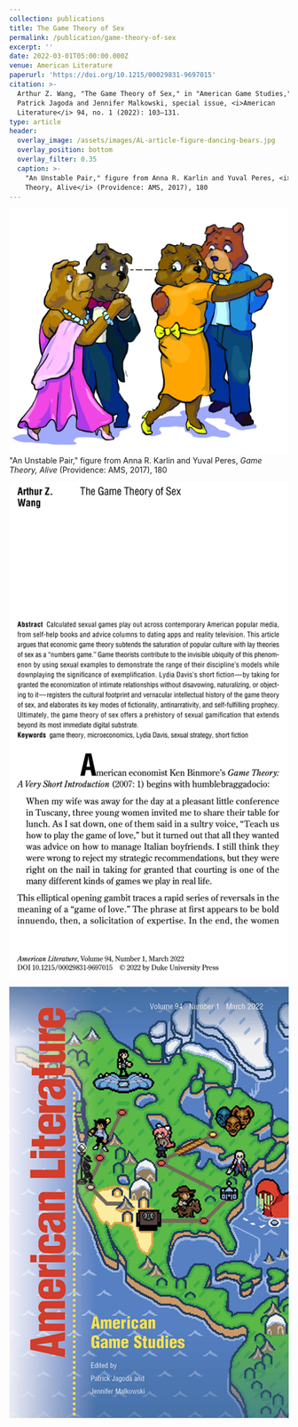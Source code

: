 ```yaml
---
collection: publications
title: The Game Theory of Sex
permalink: /publication/game-theory-of-sex
excerpt: ''
date: 2022-03-01T05:00:00.000Z
venue: American Literature
paperurl: 'https://doi.org/10.1215/00029831-9697015'
citation: >-
  Arthur Z. Wang, "The Game Theory of Sex," in "American Game Studies," ed.
  Patrick Jagoda and Jennifer Malkowski, special issue, <i>American
  Literature</i> 94, no. 1 (2022): 103–131.
type: article
header:
  overlay_image: /assets/images/AL-article-figure-dancing-bears.jpg
  overlay_position: bottom
  overlay_filter: 0.35
  caption: >-
    "An Unstable Pair," figure from Anna R. Karlin and Yuval Peres, <i>Game
    Theory, Alive</i> (Providence: AMS, 2017), 180
---
```


<!--
## Abstract

Calculated sexual games play out across contemporary American popular media, from self-help books and advice columns to dating apps and reality television. This article argues that economic game theory subtends the saturation of popular culture with lay theories of sex as a “numbers game.” Game theorists contribute to the invisible ubiquity of this phenomenon by using sexual examples to demonstrate the range of their discipline’s models while downplaying the significance of exemplification. Lydia Davis’s short fiction—by taking for granted the economization of intimate relationships without disavowing, naturalizing, or objecting to it—registers the cultural footprint and vernacular intellectual history of the game theory of sex, and elaborates its key modes of fictionality, antinarrativity, and self-fulfilling prophecy. Ultimately, the game theory of sex offers a prehistory of sexual gamification that extends beyond its most immediate digital substrate. -->

<fig>
<img src= "../assets/images/AL-article-figure-dancing-bears.jpg"/>
<figcaption> "An Unstable Pair," figure from Anna R. Karlin and Yuval Peres, <i>Game Theory, Alive</i> (Providence: AMS, 2017), 180</figcaption>
</fig>  

<a href="https://doi.org/10.1215/00029831-9697015"><img src= "../assets/images/publications/AL-article-first-page.png"/></a>

<a href="https://read.dukeupress.edu/american-literature/issue/94/1"><img src= "/assets/images/publications/AL-cover.png"/></a>
